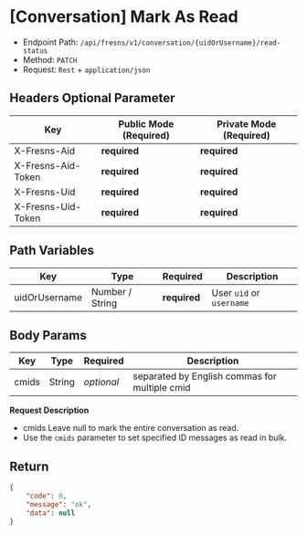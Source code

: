 # [Conversation] Mark As Read

- Endpoint Path: `/api/fresns/v1/conversation/{uidOrUsername}/read-status`
- Method: `PATCH`
- Request: `Rest` + `application/json`

## Headers Optional Parameter

| Key | Public Mode (Required) | Private Mode (Required) |
| --- | --- | --- |
| X-Fresns-Aid | **required** | **required** |
| X-Fresns-Aid-Token | **required** | **required** |
| X-Fresns-Uid | **required** | **required** |
| X-Fresns-Uid-Token | **required** | **required** |

## Path Variables

| Key | Type | Required | Description |
| --- | --- | --- | --- |
| uidOrUsername | Number / String | **required** | User `uid` or `username` |

## Body Params

| Key | Type | Required | Description |
| --- | --- | --- | --- |
| cmids | String | *optional* | separated by English commas for multiple cmid |

**Request Description**

- cmids Leave null to mark the entire conversation as read.
- Use the `cmids` parameter to set specified ID messages as read in bulk.

## Return

```json
{
    "code": 0,
    "message": "ok",
    "data": null
}
```
